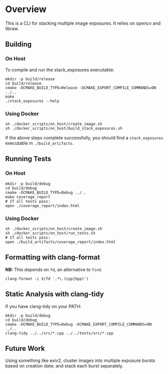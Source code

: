 # Overview

This is a CLI for stacking multiple image exposures.  It relies on opencv and libraw.

## Building

### On Host
To compile and run the stack_exposures executable:
```shell
mkdir -p build/release
cd build/release
cmake -DCMAKE_BUILD_TYPE=Release -DCMAKE_EXPORT_COMPILE_COMMANDS=ON ../..
make
./stack_exposures --help
```

### Using Docker

```shell
sh ./docker_scripts/on_host/create_image.sh
sh ./docker_scripts/on_host/build_stack_exposures.sh
```

If the above steps complete successfully, you should find a `stack_exposures` executable
in `./build_artifacts`.

## Running Tests

### On Host

```shell
mkdir -p build/debug
cd build/debug
cmake -DCMAKE_BUILD_TYPE=Debug ../..
make coverage_report
# If all tests pass:
open ./coverage_report/index.html
```

### Using Docker

```shell
sh ./docker_scripts/on_host/create_image.sh
sh ./docker_scripts/on_host/run_tests.sh
# If all tests pass:
open ./build_artifacts/coverage_report/index.html
```

## Formatting with clang-format

**NB:** This depends on `fd`, an alternative to `find`.

```shell
clang-format -i $(fd '.*\.(cpp|hpp)')
```

## Static Analysis with clang-tidy

If you have clang-tidy on your PATH:

```shell
mkdir -p build/debug
cd build/debug
cmake -DCMAKE_BUILD_TYPE=Debug -DCMAKE_EXPORT_COMPILE_COMMANDS=ON ../..
clang-tidy ../../src/*.cpp ../../tests/src/*.cpp
```


## Future Work

Using something like exiv2, cluster images into multiple exposure bursts based on creation date; and stack each burst separately.